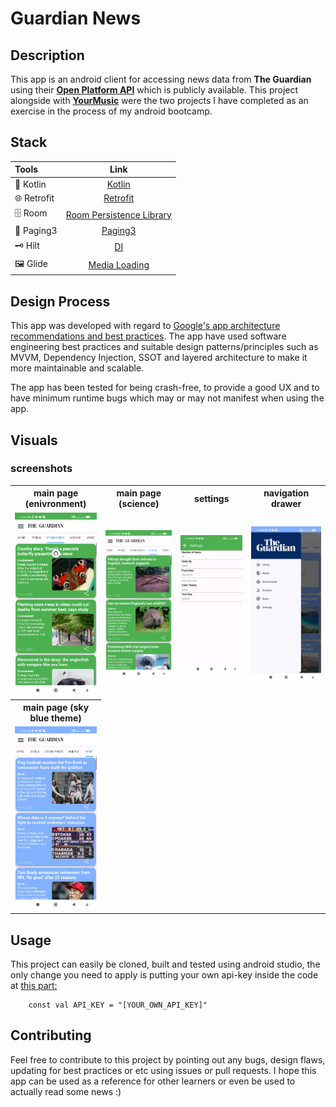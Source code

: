 # Guardian News
## Description
This app is an android client for accessing news data from **The Guardian** using their [**Open Platform API**](https://open-platform.theguardian.com/) which is publicly available. This project alongside with [**YourMusic**](https://github.com/farbodbj/YourMusic) were the two projects I have completed as an exercise in the process of my android bootcamp.

## Stack

| Tools | Link |
| :--- | :---: |
| 🤖 Kotlin | [Kotlin](https://kotlinlang.org/) |
| 🌐 Retrofit | [Retrofit](https://square.github.io/retrofit/) |
| 🗄️ Room | [Room Persistence Library](https://developer.android.com/training/data-storage/room) |
| 📖 Paging3 | [Paging3](https://developer.android.com/topic/libraries/architecture/paging/v3-overview) |
| 🗝️ Hilt | [DI](https://dagger.dev/hilt/) |
| 🖼️ Glide | [Media Loading](https://github.com/bumptech/glide) |

## Design Process
This app was developed with regard to [Google's app architecture recommendations and best practices](https://developer.android.com/topic/architecture).
The app have used software engineering best practices and suitable design patterns/principles such as MVVM, Dependency Injection, SSOT and layered architecture to make it more maintainable and scalable.

The app has been tested for being crash-free, to provide a good UX and to have minimum runtime bugs which may or may not manifest when using the app.

## Visuals

### screenshots

<table style="width:100%">
  <tr>
    <th>main page (enivronment)</th>
    <th>main page (science)</th> 
    <th>settings</th>
    <th>navigation drawer</th>
  </tr>
  <tr>
    <td><img src = "GuardianNews-Visuals/main_page.jpg" width=240/></td> 
    <td><img src = "GuardianNews-Visuals/main_page_2.jpg" width=240/></td>
    <td><img src = "GuardianNews-Visuals/settings.jpg" width=240/></td> 
    <td><img src = "GuardianNews-Visuals/navigation_drawer.jpg" width=240/></td>
  </tr>
  <tr>
    <th>main page (sky blue theme)</th>
  </tr>
  <tr>
    <td><img src = "GuardianNews-Visuals/main_page_sky_blue.jpg" width=240/></td>
  </tr>
</table>

## Usage
This project can easily be cloned, built and tested using android studio, the only change you need to apply is putting your own api-key inside the code at [this part:](https://github.com/farbodbj/GuardianNews/blob/master/app/src/main/java/com/bale_bootcamp/guardiannews/data/network/NewsApiService.kt)

```
    const val API_KEY = "[YOUR_OWN_API_KEY]"
```
## Contributing
Feel free to contribute to this project by pointing out any bugs, design flaws, updating for best practices or etc using issues or pull requests. I hope this app can be used as a reference for other learners or even be used to actually read some news :)